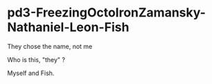 pd3-FreezingOctoIronZamansky-Nathaniel-Leon-Fish
================================================

They chose the name, not me


Who is this, "they" ?

Myself and Fish.
